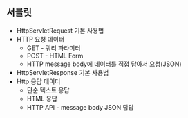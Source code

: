 ## 서블릿
+ HttpServletRequest 기본 사용법
+ HTTP 요청 데이터
  + GET - 쿼리 파라미터
  + POST - HTML Form
  + HTTP message body에 데이터를 직접 담아서 요청(JSON)
+ HttpServletResponse 기본 사용법
+ Http 응답 데이터
  + 단순 텍스트 응답
  + HTML 응답
  + HTTP API - message body JSON 답답

